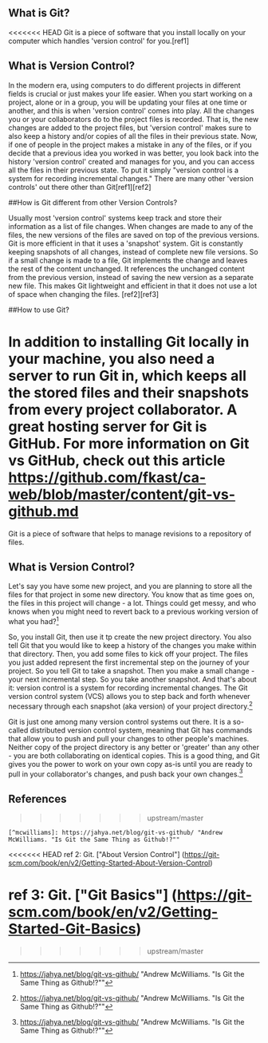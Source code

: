 ## What is Git?

<<<<<<< HEAD
Git is a piece of software that you install locally on your computer which handles 'version control' for you.[ref1] 

## What is Version Control?

In the modern era, using computers to do different projects in different fields is crucial or just makes your life easier. When you start working on a project, alone or in a group, you will be updating your files at one time or another, and this is when 'version control' comes into play. All the changes you or your collaborators do to the project files is recorded. That is, the new changes are added to the project files, but 'version control' makes sure to also keep a history and/or copies of all the files in their previous state. Now, if one of people in the project makes a mistake in any of the files, or if you decide that a previous idea you worked in was better, you look back into the history 'version control' created and manages for you, and you can access all the files in their previous state. To put it simply "version control is a system for recording incremental changes." There are many other 'version controls' out there other than Git[ref1][ref2]

##How is Git different from other Version Controls?

Usually most 'version control' systems keep track and store their information as a list of file changes. When changes are made to any of the files, the new versions of the files are saved on top of the previous versions. Git is more efficient in that it uses a 'snapshot' system. Git is constantly keeping snapshots of all changes, instead of complete new file versions. So if a small change is made to a file, Git implements the change and leaves the rest of the content unchanged. It references the unchanged content from the previous version, instead of saving the new version as a separate new file. This makes Git lightweight and efficient in that it does not use a lot of space when changing the files. [ref2][ref3]

##How to use Git?

In addition to installing Git locally in your machine, you also need a server to run Git in, which keeps all the stored files and their snapshots from every project collaborator. A great hosting server for Git is GitHub. For more information on Git vs GitHub, check out this article https://github.com/fkast/ca-web/blob/master/content/git-vs-github.md
=======
Git is a piece of software that helps to manage revisions to a repository of files.

## What is Version Control?

Let's say you have some new project, and you are planning to store all the files for that project in some new directory. You know that as time goes on, the files in this project will change - a lot. Things could get messy, and who knows when you might need to revert back to a previous working version of what you had?[^mcwilliams]

So, you install Git, then use it tp create the new project directory. You also tell Git that you would like to keep a history of the changes you make within that directory. Then, you add some files to kick off your project. The files you just added represent the first incremental step on the journey of your project. So you tell Git to take a snapshot. Then you make a small change - your next incremental step. So you take another snapshot. And that's about it: version control is a system for recording incremental changes.  The Git version control system (VCS) allows you to  step back and forth whenever necessary through each snapshot (aka version) of your project directory.[^mcwilliams]

Git is just one among many version control systems out there.  It is a so-called distributed version control system, meaning that Git has commands that allow you to push and pull your changes to other people's machines. Neither copy of the project directory is any better or 'greater' than any other - you are both collaborating on identical copies. This is a good thing, and Git gives you the power to work on your own copy as-is until you are ready to pull in your collaborator's changes, and push back your own changes.[^mcwilliams]


## References
>>>>>>> upstream/master

```
[^mcwilliams]: https://jahya.net/blog/git-vs-github/ "Andrew McWilliams. "Is Git the Same Thing as Github!?""
```

<<<<<<< HEAD
ref 2: Git. ["About Version Control"] (https://git-scm.com/book/en/v2/Getting-Started-About-Version-Control)

ref 3: Git. ["Git Basics"] (https://git-scm.com/book/en/v2/Getting-Started-Git-Basics)
=======
[^mcwilliams]: https://jahya.net/blog/git-vs-github/ "Andrew McWilliams. "Is Git the Same Thing as Github!?""
>>>>>>> upstream/master
